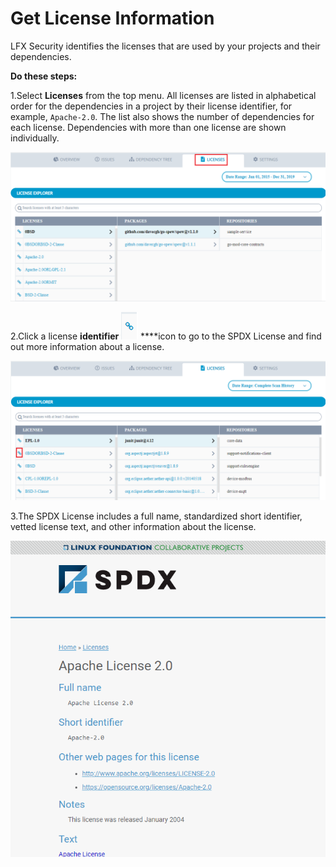 # Get License Information

LFX Security identifies the licenses that are used by your projects and their dependencies.

**Do these steps:**

1.Select **Licenses** from the top menu. All licenses are listed in alphabetical order for the dependencies in a project by their license identifier, for example, `Apache-2.0`. The list also shows the number of dependencies for each license. Dependencies with more than one license are shown individually.  


![Licenses](../.gitbook/assets/licenses.png)

2.Click a license **identifier** ![](../.gitbook/assets/icon2.png)  ****icon  to go to the SPDX License and find out more information about a license. 

![License Identifier](../.gitbook/assets/license_ico.png)

3.The SPDX License includes a full name, standardized short identifier, vetted license text, and other information about the license.

![License](../.gitbook/assets/apache-license.png)



